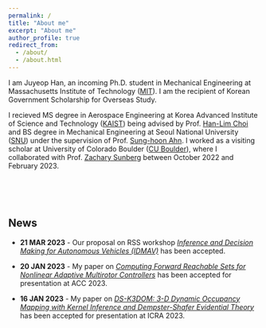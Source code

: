 ```yaml
---
permalink: /
title: "About me"
excerpt: "About me"
author_profile: true
redirect_from: 
  - /about/
  - /about.html
---
```


I am Juyeop Han, an incoming Ph.D. student in Mechanical Engineering at Massachusetts Institute of Technology ([MIT](https://www.mit.edu/)). I am the recipient of Korean Government Scholarship for Overseas Study.

I recieved MS degree in Aerospace Engineering at Korea Advanced Institute of Science and Technology ([KAIST](https://www.kaist.ac.kr/)) being advised by Prof. [Han-Lim Choi](https://lics.kaist.ac.kr/) and BS degree in Mechanical Engineering at Seoul National University ([SNU](https://www.snu.ac.kr/)) under the supervision of Prof. [Sung-hoon Ahn](https://fab.snu.ac.kr/team/professor.php). I worked as a visiting scholar at University of Colorado Boulder ([CU Boulder](https://www.colorado.edu/)), where I collaborated with Prof. [Zachary Sunberg](https://zachary.sunberg.net/) between October 2022 and February 2023.
 
 <br/> <br/> <br/>
## **News**
 
 * **21 MAR 2023** - Our proposal on RSS workshop *[Inference and Decision Making for Autonomous Vehicles (IDMAV)](https://sites.google.com/view/idmav-workshop-rss-2023/home?authuser=1)* has been accepted.
 
 * **20 JAN 2023** - My paper on *[Computing Forward Reachable Sets for Nonlinear Adaptive Multirotor Controllers](https://arxiv.org/abs/2209.07780)* has been accepted for presentation at ACC 2023. 
 
 * **16 JAN 2023** - My paper on *[DS-K3DOM: 3-D Dynamic Occupancy Mapping with Kernel Inference and Dempster-Shafer Evidential Theory](https://arxiv.org/abs/2209.07764)* has been accepted for presentation at ICRA 2023. 
